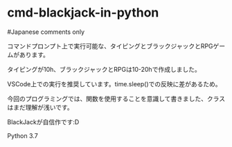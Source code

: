 # cmd-blackjack-in-python

#Japanese comments only

コマンドプロンプト上で実行可能な、タイピングとブラックジャックとRPGゲームがあります。

タイピングが10h、ブラックジャックとRPGは10-20hで作成しました。

VSCode上での実行を推奨しています。time.sleep()での反映に差があるため。

今回のプログラミングでは、関数を使用することを意識して書きました、クラスはまだ理解が浅いです。

BlackJackが自信作です:D

Python 3.7
